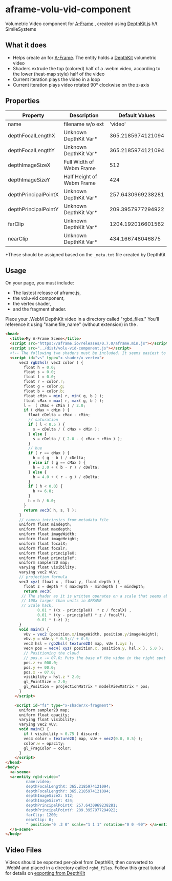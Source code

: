 # aframe-volu-vid-component

Volumetric Video component for [A-Frame](https://aframe.io) , created using [DepthKit.js](https://github.com/SimileSystems/DepthKitJS) h/t SimileSystems

## What it does

* Helps create an <a-entity> for [A-Frame](https://github.com/aframevr/aframe/). The entity holds a [DepthKit](http://DepthKit.com) volumetric video
* Shaders extrude the top (colored) half of a .webm video, according to the lower (heat-map style) half of the video
* Current iteration plays the video in a loop
* Current iteration plays video rotated 90° clockwise on the z-axis

## Properties

| Property              | Description               | Default Values    |
|-----------------------|---------------------------|-------------------|
| name                  | filename w/o ext          | 'video'             |
| depthFocalLengthX     | Unknown DepthKit Var*      | 365.2185974121094 |
| depthFocalLengthY     | Unknown DepthKit Var*      | 365.2185974121094 |
| depthImageSizeX       | Full Width of Webm Frame  | 512               |
| depthImageSizeY       | Half Height of Webm Frame | 424               |
| depthPrincipalPointX  | Unknown DepthKit Var*      | 257.6430969238281 |
| depthPrincipalPointY  | Unknown DepthKit Var*      | 209.3957977294922 |
| farClip               | Unknown DepthKit Var*      | 1204.192016601562 |
| nearClip              | Unknown DepthKit Var*      | 434.166748046875  |

*These should be assigned based on the `_meta.txt` file created by DepthKit

## Usage
On your page, you must include:
* The lastest release of aframe.js,
* the volu-vid component,
* the vertex shader,
* and the fragment shader.

Place your .WebM DepthKit video in a directory called "rgbd_files." You'll reference it using "name:file_name" (without extension) in the <a-entity>. 

```html
<head>
  <title>My A-Frame Scene</title>
  <script src="https://aframe.io/releases/0.7.0/aframe.min.js"></script>
  <script src="../dist/volu-vid-component.js"></script>
  <!-- The following two shaders must be included. It seems easiest to leave them in the HTML for now -->
  <script id="vs" type="x-shader/x-vertex">
      vec3 rgb2hsl( vec3 color ) {
        float h = 0.0;
        float s = 0.0;
        float l = 0.0;
        float r = color.r;
        float g = color.g;
        float b = color.b;
        float cMin = min( r, min( g, b ) );
        float cMax = max( r, max( g, b ) );
        l =  ( cMax + cMin ) / 2.0;
        if ( cMax > cMin ) {
          float cDelta = cMax - cMin;
          // saturation
          if ( l < 0.5 ) {
            s = cDelta / ( cMax + cMin );
          } else {
            s = cDelta / ( 2.0 - ( cMax + cMin ) );
          }
          // hue
          if ( r == cMax ) {
            h = ( g - b ) / cDelta;
          } else if ( g == cMax ) {
            h = 2.0 + ( b - r ) / cDelta;
          } else {
            h = 4.0 + ( r - g ) / cDelta;
          }
          if ( h < 0.0) {
            h += 6.0;
          }
          h = h / 6.0;
        }
        return vec3( h, s, l );
      }
      // camera intrinsics from metadata file
      uniform float mindepth;
      uniform float maxdepth;
      uniform float imageWidth;
      uniform float imageHeight;
      uniform float focalX;
      uniform float focalY;
      uniform float principleX;
      uniform float principleY;
      uniform sampler2D map;
      varying float visibility;
      varying vec2 vUv;
      // projection formula
      vec3 xyz( float x , float y, float depth ) {
        float z = depth * ( maxdepth - mindepth ) + mindepth;
        return vec3(
       // The shader as it is written operates on a scale that seems about
       // 100x larger than units in AFRAME
       // Scale hack,
              0.01 * ((x - principleX)  * z / focalX) ,
              0.01 * ((y - principleY) * z / focalY),
              0.01 * (-z) );
      }
      void main() {
        vUv = vec2 (position.x/imageWidth, position.y/imageHeight);
        vUv.y = vUv.y * 0.5;// + 0.5;
        vec3 hsl = rgb2hsl( texture2D( map, vUv ).xyz );
        vec4 pos = vec4( xyz( position.x, position.y, hsl.x ), 5.0 );
        // Positioning the cloud
        // pos.x -= 07.0; Puts the base of the video in the right spot for rotated DepthKit video
        pos.z += 000.0;
        pos.y += 00.0;
        pos.x -= 07.0;
        visibility = hsl.z * 2.0;
        gl_PointSize = 2.0;
        gl_Position = projectionMatrix * modelViewMatrix * pos;
      }
    </script>

    <script id="fs" type="x-shader/x-fragment">
      uniform sampler2D map;
      uniform float opacity;
      varying float visibility;
      varying vec2 vUv;
      void main() {
        if ( visibility < 0.75 ) discard;
        vec4 color = texture2D( map, vUv + vec2(0.0, 0.5) );
        color.w = opacity;
        gl_FragColor = color;
      }
    </script>
</head>
<body>
  <a-scene>
  <a-entity rgbd-video="
         name:video;
         depthFocalLengthX: 365.2185974121094;
         depthFocalLengthY: 365.2185974121094;
         depthImageSizeX: 512;
         depthImageSizeY: 424;
         depthPrincipalPointX: 257.6430969238281;
         depthPrincipalPointY: 209.3957977294922;
         farClip: 1200;
         nearClip: 0;
         " position="0 .3 0" scale="1 1 1" rotation="0 0 -90"> </a-entity>
  </a-scene>
</body>
```
## Video Files
Videos should be exported per-pixel from DepthKit, then converted to .WebM and placed in a directory called `rgbd_files`. 
Follow this great tutorial for details on [exporting from DepthKit](https://vimeo.com/123520067)
